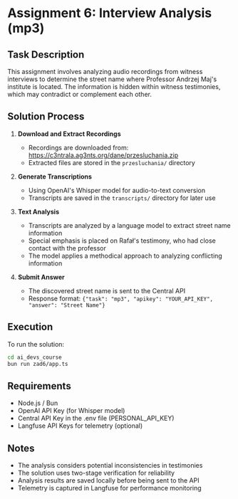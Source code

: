 # Assignment 6: Interview Analysis (mp3)

## Task Description

This assignment involves analyzing audio recordings from witness interviews to determine the street name where Professor Andrzej Maj's institute is located. The information is hidden within witness testimonies, which may contradict or complement each other.

## Solution Process

1. **Download and Extract Recordings**
   - Recordings are downloaded from: https://c3ntrala.ag3nts.org/dane/przesluchania.zip
   - Extracted files are stored in the `przesluchania/` directory

2. **Generate Transcriptions**
   - Using OpenAI's Whisper model for audio-to-text conversion
   - Transcripts are saved in the `transcripts/` directory for later use

3. **Text Analysis**
   - Transcripts are analyzed by a language model to extract street name information
   - Special emphasis is placed on Rafał's testimony, who had close contact with the professor
   - The model applies a methodical approach to analyzing conflicting information

4. **Submit Answer**
   - The discovered street name is sent to the Central API
   - Response format: `{"task": "mp3", "apikey": "YOUR_API_KEY", "answer": "Street Name"}`

## Execution

To run the solution:

```bash
cd ai_devs_course
bun run zad6/app.ts
```

## Requirements

- Node.js / Bun
- OpenAI API Key (for Whisper model)
- Central API Key in the .env file (PERSONAL_API_KEY)
- Langfuse API Keys for telemetry (optional)

## Notes

- The analysis considers potential inconsistencies in testimonies
- The solution uses two-stage verification for reliability
- Analysis results are saved locally before being sent to the API
- Telemetry is captured in Langfuse for performance monitoring